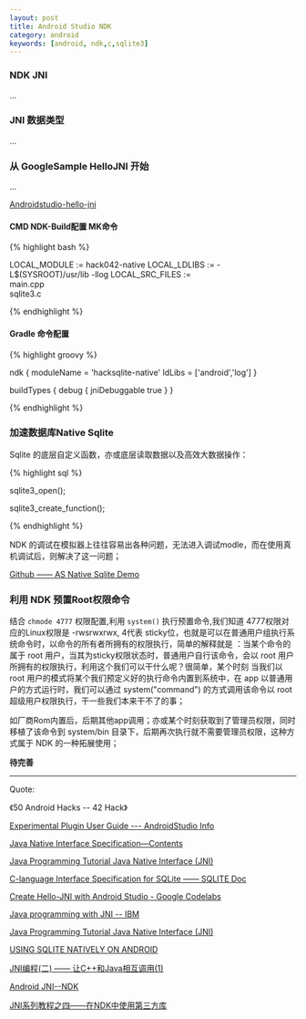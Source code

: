 ```yaml
---
layout: post
title: Android Studio NDK
category: android
keywords: [android, ndk,c,sqlite3]
---
```



###  NDK JNI

...


###  JNI 数据类型

...


###  从 GoogleSample HelloJNI 开始

...

[Androidstudio-hello-jni](https://github.com/itlipan/android-ndk/tree/master/hello-jni)

####  CMD  NDK-Build配置 MK命令


{% highlight bash %}

LOCAL_MODULE := hack042-native
LOCAL_LDLIBS := -L$(SYSROOT)/usr/lib -llog
LOCAL_SRC_FILES := \
	         main.cpp \
	         sqlite3.c

{% endhighlight %}  

####  Gradle 命令配置

{% highlight groovy %}

ndk {
    moduleName = 'hacksqlite-native'
    ldLibs = ['android','log']
}

buildTypes {
    debug {
        jniDebuggable true
    }
}

{% endhighlight %}  

###  加速数据库Native Sqlite


Sqlite 的底层自定义函数，亦或底层读取数据以及高效大数据操作：

{% highlight sql %}

sqlite3_open();

sqlite3_create_function();

{% endhighlight %}  


NDK 的调试在模拟器上往往容易出各种问题，无法进入调试modle，而在使用真机调试后，则解决了这一问题；

[Github —— AS Native Sqlite Demo](https://github.com/itlipan/hack042)



###  利用 NDK 预置Root权限命令


结合 `chmode 4777` 权限配置,利用 `system()` 执行预置命令,我们知道 4777权限对应的Linux权限是 -rwsrwxrwx, 4代表 sticky位，也就是可以在普通用户组执行系统命令时，以命令的所有者所拥有的权限执行，简单的解释就是 ：当某个命令的属于 root 用户，当其为sticky权限状态时，普通用户自行该命令，会以 root 用户所拥有的权限执行，利用这个我们可以干什么呢？很简单，某个时刻 当我们以 root 用户的模式将某个我们预定义好的执行命令内置到系统中，在 app 以普通用户的方式运行时，我们可以通过 system("command") 的方式调用该命令以 root 超级用户权限执行，干一些我们本来干不了的事；

如厂商Rom内置后，后期其他app调用；亦或某个时刻获取到了管理员权限，同时移植了该命令到 system/bin 目录下，后期再次执行就不需要管理员权限，这种方式属于 NDK 的一种拓展使用；



**待完善**

---

Quote:

《50 Android Hacks -- 42 Hack》

[Experimental Plugin User Guide --- AndroidStudio Info](http://tools.android.com/tech-docs/new-build-system/gradle-experimental)

[Java Native Interface Specification—Contents](http://docs.oracle.com/javase/7/docs/technotes/guides/jni/spec/jniTOC.html)

[Java Programming Tutorial
Java Native Interface (JNI)](https://www3.ntu.edu.sg/home/ehchua/programming/java/JavaNativeInterface.html)

[C-language Interface Specification for SQLite —— SQLITE Doc](https://www.sqlite.org/c3ref/intro.html)


[Create Hello-JNI with Android Studio - Google Codelabs](https://codelabs.developers.google.com/codelabs/android-studio-jni/index.html?index=..%2F..%2Findex#0)

[Java programming with JNI -- IBM](http://www.ibm.com/developerworks/java/tutorials/j-jni/j-jni.html)

[Java Programming Tutorial  Java Native Interface (JNI)](https://www3.ntu.edu.sg/home/ehchua/programming/java/JavaNativeInterface.html)

[USING SQLITE NATIVELY ON ANDROID](http://blog.kdehairy.com/using-sqlite-natively-on-android/)

[JNI编程(二) —— 让C++和Java相互调用(1)](http://chnic.iteye.com/blog/228096)

[Android JNI--NDK](http://www.cnblogs.com/skywang12345/archive/2013/05/23/3092812.html)

[JNI系列教程之四——在NDK中使用第三方库](http://blog.whyun.com/posts/jnindk/use-thrid-part-library-in-ndk/)

